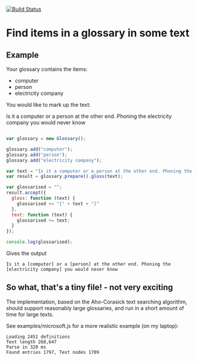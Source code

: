 
[![Build Status](https://travis-ci.org/time4tea/glossary.svg?branch=master)](https://travis-ci.org/time4tea/glossary)

# Find items in a glossary in some text

Example
-------

Your glossary contains the items:

* computer
* person
* electricity company

You would like to mark up the text:

Is it a computer or a person at the other end. Phoning the electricity company you would never know

```javascript

var glossary = new Glossary();

glossary.add("computer");
glossary.add("person");
glossary.add("electricity company");

var text = "Is it a computer or a person at the other end. Phoning the electricity company you would never know";
var result = glossary.prepare().gloss(text);

var glossarised = "";
result.accept({
  gloss: function (text) {
    glossarised += "[" + text + "]"
  },
  text: function (text) {
    glossarised += text;
  }
});

console.log(glossarised);
```

Gives the output

```
Is it a [computer] or a [person] at the other end. Phoning the [electricity company] you would never know
```


## So what, that's a tiny file! - not very exciting

The implementation, based on the Aho-Corasick text searching algorithm, should support reasonably large glossaries,
and run in a short amount of time for large texts.

See examples/microsoft.js for a more realistic example (on my laptop):

```
Loading 2451 definitions 
Text length 268,647
Parse in 320 ms
Found entries 1797, Text nodes 1709
```


